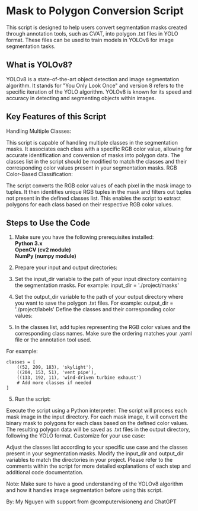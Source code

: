 # Mask to Polygon Conversion Script

This script is designed to help users convert segmentation masks created through annotation tools, such as CVAT, into polygon .txt files in YOLO format. These files can be used to train models in YOLOv8 for image segmentation tasks.

## What is YOLOv8?
YOLOv8 is a state-of-the-art object detection and image segmentation algorithm. It stands for "You Only Look Once" and version 8 refers to the specific iteration of the YOLO algorithm. YOLOv8 is known for its speed and accuracy in detecting and segmenting objects within images.

## Key Features of this Script
Handling Multiple Classes:

This script is capable of handling multiple classes in the segmentation masks.
It associates each class with a specific RGB color value, allowing for accurate identification and conversion of masks into polygon data.
The classes list in the script should be modified to match the classes and their corresponding color values present in your segmentation masks.
RGB Color-Based Classification:

The script converts the RGB color values of each pixel in the mask image to tuples.
It then identifies unique RGB tuples in the mask and filters out tuples not present in the defined classes list.
This enables the script to extract polygons for each class based on their respective RGB color values.
## Steps to Use the Code
1) Make sure you have the following prerequisites installed:  
  **Python 3.x  
  OpenCV (cv2 module)   
  NumPy (numpy module)**

2) Prepare your input and output directories:

3) Set the input_dir variable to the path of your input directory containing the segmentation masks. For example: input_dir = './project/masks'
4) Set the output_dir variable to the path of your output directory where you want to save the polygon .txt files. For example: output_dir = './project/labels'
   Define the classes and their corresponding color values:

4) In the classes list, add tuples representing the RGB color values and the corresponding class names. Make sure the ordering matches your .yaml file or the annotation tool used. 

For example:
```python:
classes = [
    ((52, 209, 183), 'skylight'),
    ((204, 153, 51), 'vent pipe'),
    ((133, 192, 11), 'wind-driven turbine exhaust')
    # Add more classes if needed
]
```

5) Run the script:

Execute the script using a Python interpreter.
The script will process each mask image in the input directory.
For each mask image, it will convert the binary mask to polygons for each class based on the defined color values.
The resulting polygon data will be saved as .txt files in the output directory, following the YOLO format.
Customize for your use case:

Adjust the classes list according to your specific use case and the classes present in your segmentation masks.
Modify the input_dir and output_dir variables to match the directories in your project.
Please refer to the comments within the script for more detailed explanations of each step and additional code documentation.

Note: Make sure to have a good understanding of the YOLOv8 algorithm and how it handles image segmentation before using this script.

By: My Nguyen with support from @computervisioneng and ChatGPT
